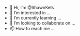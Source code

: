 - 👋 Hi, I’m @ShawnKets
- 👀 I’m interested in ...
- 🌱 I’m currently learning ...
- 💞️ I’m looking to collaborate on ...
- 📫 How to reach me ...

<!---
ShawnKets/ShawnKets is a ✨ special ✨ repository because its `README.md` (this file) appears on your GitHub profile.
You can click the Preview link to take a look at your changes.
--->
